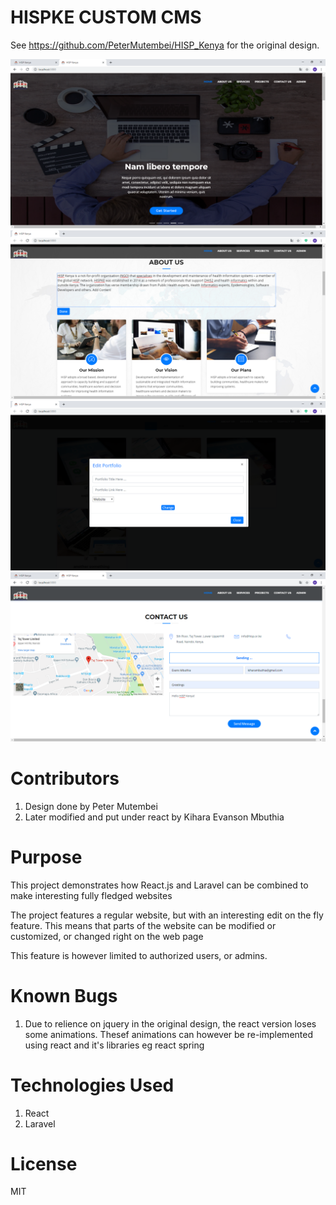 # HISPKE CUSTOM CMS
See https://github.com/PeterMutembei/HISP_Kenya for the original design. 

![testing](https://github.com/MbuthiaWaKihara/HISP/blob/master/screenshots/intro.png)
![testing](https://github.com/MbuthiaWaKihara/HISP/blob/master/screenshots/abouts.png)
![testing](https://github.com/MbuthiaWaKihara/HISP/blob/master/screenshots/portfolio.png)
![testing](https://github.com/MbuthiaWaKihara/HISP/blob/master/screenshots/mailing.png)

# Contributors
<ol>
    <li>Design done by Peter Mutembei</li>
    <li>Later modified and put under react by Kihara Evanson Mbuthia</li>
</ol>

# Purpose
<p>This project demonstrates how React.js and Laravel can be combined to make interesting fully fledged websites</p>
<p>The project features a regular website, but with an interesting edit on the fly feature. This means that parts of the website can be modified or customized, or changed right on the web page</p>
<p>This feature is however limited to authorized users, or admins.</p>

# Known Bugs
<ol>
    <li>Due to relience on jquery in the original design, the react version loses some animations. Thesef animations can however be re-implemented using react and it's libraries eg react spring</li>
</ol>

# Technologies Used
<ol>
    <li>React</li>
    <li>Laravel</li>
</ol>

# License
<p>MIT</p>